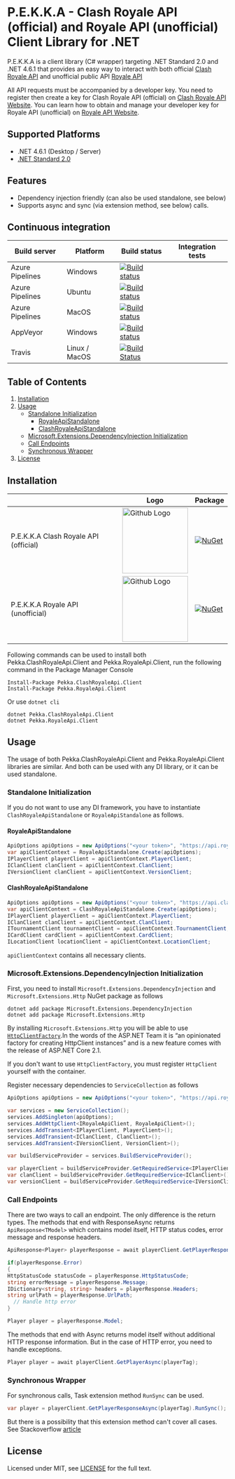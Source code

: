 # P.E.K.K.A - Clash Royale API (official) and Royale API (unofficial) Client Library for .NET

P.E.K.K.A is a client library (C# wrapper) targeting .NET Standard 2.0 and .NET 4.6.1 that provides an easy way to interact with both official [Clash Royale API](https://developer.clashroyale.com) and unofficial public API [Royale API](https://royaleapi.com/)

All API requests must be accompanied by a developer key. You need to register then create a key for Clash Royale API (official) on [Clash Royale API Website](https://developer.clashroyale.com). You can learn how to obtain and manage your developer key for Royale API (unofficial) on [Royale API Website](https://docs.royaleapi.com/#/authentication?id=key-management).

## Supported Platforms

* .NET 4.6.1 (Desktop / Server)
* [.NET Standard 2.0](https://docs.microsoft.com/en-us/dotnet/standard/net-standard)

## Features
* Dependency injection friendly (can also be used standalone, see below)
* Supports async and sync (via extension method, see below) calls.

## Continuous integration

| Build server                | Platform      | Build status                                                                                                                                                        | Integration tests                                                                                                                                                   |
|-----------------------------|---------------|---------------------------------------------------------------------------------------------------------------------------------------------------------------------|---------------------------------------------------------------------------------------------------------------------------------------------------------------------|
| Azure Pipelines             | Windows       | [![Build status](https://denizirgindev.visualstudio.com/clash-royale-client-dotnet/_apis/build/status/Azure%20Pipelines%20-%20Build%20P.E.K.K.A%20Windows)](https://denizirgindev.visualstudio.com/clash-royale-client-dotnet/_build/latest?definitionId=1) | |
| Azure Pipelines             | Ubuntu        | [![Build status](https://denizirgindev.visualstudio.com/clash-royale-client-dotnet/_apis/build/status/Azure%20Pipelines%20-%20Build%20P.E.K.K.A%20Ubuntu16)](https://denizirgindev.visualstudio.com/clash-royale-client-dotnet/_build/latest?definitionId=3) | |
| Azure Pipelines             | MacOS         | [![Build status](https://denizirgindev.visualstudio.com/clash-royale-client-dotnet/_apis/build/status/Azure%20Pipelines%20-%20Build%20P.E.K.K.A%20MacOs)](https://denizirgindev.visualstudio.com/clash-royale-client-dotnet/_build/latest?definitionId=2) | |
| AppVeyor                    | Windows       | [![Build status](https://ci.appveyor.com/api/projects/status/ogciqii9ek7na1oa?svg=true)](https://ci.appveyor.com/project/Blind-Striker/clash-royale-client-dotnet)            | |
| Travis                      | Linux / MacOS | [![Build Status](https://travis-ci.org/Blind-Striker/clash-royale-client-dotnet.svg?branch=master)](https://travis-ci.org/Blind-Striker/clash-royale-client-dotnet)  | |

## Table of Contents

1. [Installation](https://github.com/Blind-Striker/clash-royale-client-dotnet#installation)
2. [Usage](https://github.com/Blind-Striker/clash-royale-client-dotnet#usage)
    - [Standalone Initialization](https://github.com/Blind-Striker/clash-royale-client-dotnet#standalone-initialization)
      - [RoyaleApiStandalone](https://github.com/Blind-Striker/clash-royale-client-dotnet#royaleapistandalone)
      - [ClashRoyaleApiStandalone](https://github.com/Blind-Striker/clash-royale-client-dotnet#clashroyaleapistandalone)
    - [Microsoft.Extensions.DependencyInjection Initialization](https://github.com/Blind-Striker/clash-royale-client-dotnet#microsoftextensionsdependencyinjection-initialization)
    - [Call Endpoints](https://github.com/Blind-Striker/clash-royale-client-dotnet#call-endpoints)
    - [Synchronous Wrapper](https://github.com/Blind-Striker/clash-royale-client-dotnet#synchronous-wrapper)
3. [License](https://github.com/Blind-Striker/clash-royale-client-dotnet#license)

## Installation

|       | Logo | Package |
|-------|-------|----------|
| P.E.K.K.A Clash Royale API (official) | <img src="https://www.codefiction.tech/assets/pekka-clash-royale-api-logo.png" width="150" height="150" title="Github Logo">    | [![NuGet](https://img.shields.io/nuget/v/Pekka.ClashRoyaleApi.Client.svg)](https://www.nuget.org/packages/Pekka.ClashRoyaleApi.Client)     |
| P.E.K.K.A Royale API (unofficial) | <img src="https://www.codefiction.tech/assets/pekka-royale-api-logo.png" width="150" height="150" title="Github Logo">     | [![NuGet](https://img.shields.io/nuget/v/Pekka.RoyaleApi.Client.svg)](https://www.nuget.org/packages/Pekka.RoyaleApi.Client)    |


Following commands can be used to install both Pekka.ClashRoyaleApi.Client and Pekka.RoyaleApi.Client, run the following command in the Package Manager Console

```
Install-Package Pekka.ClashRoyaleApi.Client
Install-Package Pekka.RoyaleApi.Client
```

Or use `dotnet cli`

```
dotnet Pekka.ClashRoyaleApi.Client
dotnet Pekka.RoyaleApi.Client
```
## Usage

The usage of both Pekka.ClashRoyaleApi.Client and Pekka.RoyaleApi.Client libraries are similar. And both can be used with any DI library, or it can be used standalone.

### Standalone Initialization

If you do not want to use any DI framework, you have to instantiate `ClashRoyaleApiStandalone` or `RoyaleApiStandalone` as follows.

#### RoyaleApiStandalone
```csharp
ApiOptions apiOptions = new ApiOptions("<your token>", "https://api.royaleapi.com/");
var apiClientContext = RoyaleApiStandalone.Create(apiOptions);
IPlayerClient playerClient = apiClientContext.PlayerClient;
IClanClient clanClient = apiClientContext.ClanClient;
IVersionClient clanClient = apiClientContext.VersionClient;
```

#### ClashRoyaleApiStandalone
```csharp
ApiOptions apiOptions = new ApiOptions("<your token>", "https://api.clashroyale.com/v1/");
var apiClientContext = ClashRoyaleApiStandalone.Create(apiOptions);
IPlayerClient playerClient = apiClientContext.PlayerClient;
IClanClient clanClient = apiClientContext.ClanClient;
ITournamentClient tournamentClient = apiClientContext.TournamentClient;
ICardClient cardClient = apiClientContext.CardClient;
ILocationClient locationClient = apiClientContext.LocationClient;
```

`apiClientContext` contains all necessary clients.

### Microsoft.Extensions.DependencyInjection Initialization

First, you need to install `Microsoft.Extensions.DependencyInjection` and `Microsoft.Extensions.Http` NuGet package as follows

```
dotnet add package Microsoft.Extensions.DependencyInjection
dotnet add package Microsoft.Extensions.Http
```

By installing `Microsoft.Extensions.Http` you will be able to use [`HttpClientFactory`](https://www.stevejgordon.co.uk/introduction-to-httpclientfactory-aspnetcore).In the words of the ASP.NET Team it is “an opinionated factory for creating HttpClient instances” and is a new feature comes with the release of ASP.NET Core 2.1. 

If you don't want to use `HttpClientFactory`, you must register `HttpClient` yourself with the container.

Register necessary dependencies to `ServiceCollection` as follows

```csharp
ApiOptions apiOptions = new ApiOptions("<your token>", "https://api.royaleapi.com/");

var services = new ServiceCollection();
services.AddSingleton(apiOptions);
services.AddHttpClient<IRoyaleApiClient, RoyaleApiClient>();
services.AddTransient<IPlayerClient, PlayerClient>();
services.AddTransient<IClanClient, ClanClient>();
services.AddTransient<IVersionClient, VersionClient>();

var buildServiceProvider = services.BuildServiceProvider();

var playerClient = buildServiceProvider.GetRequiredService<IPlayerClient>();
var clanClient = buildServiceProvider.GetRequiredService<IClanClient>();
var versionClient = buildServiceProvider.GetRequiredService<IVersionClient>();
```

### Call Endpoints

There are two ways to call an endpoint. The only difference is the return types. The methods that end with ResponseAsync returns `ApiResponse<TModel>` which contains model itself, HTTP status codes, error message and response headers.

```csharp
ApiResponse<Player> playerResponse = await playerClient.GetPlayerResponseAsync(playerTag);

if(playerResponse.Error)
{
HttpStatusCode statusCode = playerResponse.HttpStatusCode;
string errorMessage = playerResponse.Message;
IDictionary<string, string> headers = playerResponse.Headers;
string urlPath = playerResponse.UrlPath;
  // Handle http error
}

Player player = playerResponse.Model;
```

The methods that end with Async returns model itself without additional HTTP response information. But in the case of HTTP error, you need to handle exceptions.

```csharp
Player player = await playerClient.GetPlayerAsync(playerTag);
```

### Synchronous Wrapper

For synchronous calls, Task extension method `RunSync` can be used. 

```csharp
var player = playerClient.GetPlayerResponseAsync(playerTag).RunSync();
```

But there is a possibility that this extension method can't cover all cases. See Stackoverflow [article](https://stackoverflow.com/a/25097498/1577827)

## License
Licensed under MIT, see [LICENSE](LICENSE) for the full text.
